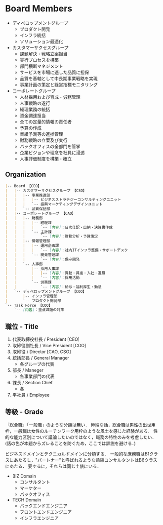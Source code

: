 
# Board Members

- ディベロップメントグループ
  - プロダクト開発
  - インフラ統括
  - ソリューション最適化
- カスタマーサクセスグループ
  - 課題解決・戦略立案担当
  - 実行プロセスを構築
  - 部門横断マネジメント
  - サービスを市場に適した品質に担保
  - 品質を基軸として中長期事業戦略を実現
  - 事業計画の策定と経営指標モニタリング
- コーポレートグループ
  - 人材採用および育成・労務管理
  - 人事戦略の遂行
  - 経理業務の統括
  - 資金調達担当
  - 全ての定量的情報の責任者
  - 予算の作成
  - 業績予測等の進捗管理
  - 財務戦略の立案及び実行
  - バックオフィスの全部門を管掌
  - 企業ビジョンや理念を社員に浸透
  - 人事評価制度を構築・確立

## Organization

```markdown
|-- Board 【CEO】
|   |-- カスタマーサクセスグループ 【CSO】
|   |   |-- 事業推進部
|   |   |   |-- ビジネスストラテジーコンサルティングユニット
|   |   |   `-- 振興マーケティングデザインユニット
|   |   `-- 品質保証部
|   |-- コーポレートグループ 【CAO】
|   |   |-- 財務部
|   |   |   |-- 経理課
|   |   |   |   `-- [内容]：日次仕訳・出納・決算書作成
|   |   |   `-- 主計課
|   |   |       `-- [内容]：財務分析・予算策定
|   |   |-- 情報管理部
|   |   |   |-- 運用企画課
|   |   |   |   `-- [内容]：社内ITインフラ整備・サポートデスク
|   |   |   `-- 開発管理課
|   |   |       `-- [内容]：保守開発
|   |   `-- 人事部
|   |       |-- 採用人事課
|   |       |   |-- [内容]：異動・昇進・入社・退職
|   |       |   `-- [内容]：採用活動
|   |       `-- 労務課
|   |           `-- [内容]：給与・福利厚生・勤怠
|   `-- ディべロップメントグループ 【COO】
|       |-- インフラ管理部
|       `-- プロダクト開発部
`-- Task Force 【COO】
    `-- [内容]：重点課題の対策
```

## 職位 - Title

1. 代表取締役社長 / President [CEO]
2. 取締役副社長 / Vice President [COO]
3. 取締役 / Director  [CAO, CSO]
4. 統括部長 / General Manager
   - 各グループの代表
5. 部長 / Maneger
   - 各事業部門の代表
6. 課長 / Section Chief
   - 各
7. 平社員 / Employee

## 等級 - Grade

「総合職」「一般職」のような分類は無い．
極端な話，総合職は男性の出世用枠，一般職は女性のルーチンワーク用枠のような風土を感じた経験がある．
性的な能力区別について議論したいのではなく，職務の特性のみを考慮したい．
(話の色が本題からズレることを防ぐため，ここでは詳説を避ける．)

ビジネスドメインとテクニカルドメインに分類する．
一般的な庶務職はB1クラスにあたるし，"パートナー"と呼ばれるような熟練コンサルタントはB6クラスにあたる．
要するに，それらは同じ土俵にいる．

- BIZ Domain
  - コンサルタント
  - マーケター
  - バックオフィス
- TECH Domain
  - バックエンドエンジニア
  - フロントエンドエンジニア
  - インフラエンジニア

